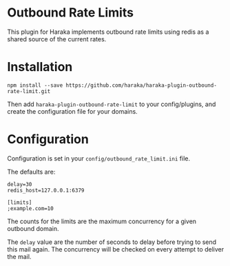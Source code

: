 # Outbound Rate Limits

This plugin for Haraka implements outbound rate limits using redis
as a shared source of the current rates.

# Installation

`npm install --save https://github.com/haraka/haraka-plugin-outbound-rate-limit.git`

Then add `haraka-plugin-outbound-rate-limit` to your config/plugins, and create
the configuration file for your domains.

# Configuration

Configuration is set in your `config/outbound_rate_limit.ini` file.

The defaults are:

```
delay=30
redis_host=127.0.0.1:6379

[limits]
;example.com=10
```

The counts for the limits are the maximum concurrency for a given outbound domain.

The `delay` value are the number of seconds to delay before trying to send this
mail again. The concurrency will be checked on every attempt to deliver the mail.
